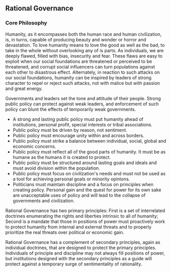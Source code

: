 ## Rational Governance





### Core Philosophy

Humanity, as it encompasses both the human race and human civilization, is, in turns, capable of producing beauty and wonder or horror and devastation.  To love humanity means to love the good as well as the bad, to take in the whole without overlooking any of is parts.  As individuals, we are deeply flawed, filled with bias, insecurity and fear.  These flaws are easy to exploit when our social foundations are threatened or perceived to be threatened, and corrupt social influencers can turn populations against each other to disastrous effect.  Alternately, in reaction to such attacks on our social foundations, humanity can be inspired by leaders of strong character to repel or reject such attacks, not with malice but with passion and great energy.

Governments and leaders set the tone and attitude of their people.  Strong public policy can protect against weak leaders, and enforcement of such policy can blunt the effects of temporarily weak governments.  

- A strong and lasting public policy must put humanity ahead of institutions, personal profit, special interests or tribal associations.  
- Public policy must be driven by reason, not sentiment.  
- Public policy must encourage unity within and across borders.  
- Public policy must strike a balance between individual, social, global and economic concerns.
- Public policy must reflect all of the good parts of humanity.  It must be as humane as the humans it is created to protect.  
- Public policy must be structured around lasting goals and ideals and must avoid division within the population.  
- Public policy must focus on civilization's needs and must not be used as a tool for achieving personal goals or minority opinions.  
- Politicians must maintain discipline and a focus on principles when creating policy.  Personal gain and the quest for power for its own sake are unacceptable uses of policy and will lead to the collapse of governments and civilization.

Rational Governance has two primary principles: First is a set of interrelated doctrines enumerating the rights and liberties intrinsic to all of humanity; Second is a mandate that those in positions of power must proactively work to protect humanity from internal and external threats and to properly prioritize the real threats over political or economic gain.

Rational Governance has a complement of secondary principles, again as individual doctrines, that are designed to protect the primary principles.  Individuals of principle and discipline may not always fill positions of power, but institutions designed with the secondary principles as a guide will protect against a temporary surge of sentimentality of rationality.  

